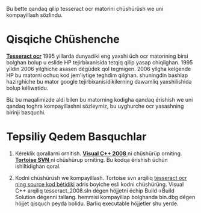 Bu bette qandaq qilip tesseract ocr matorini chüshürüsh we uni kompayillash sözlindu.
# Qisqiche Chüshenche #
<a href='http://code.google.com/p/tesseract-ocr/'><b>Tesseract ocr</b></a> 1995 yillarda dunyadiki eng yaxshi üch ocr matorining birsi bolghan bolup u eslide HP tejirbixanisida tetqiq qilip yasap chiqilghan. 1995 yildin 2006 yilghiche asasen dégüdek qol tegmigen. 2006 yilgha kelgende HP bu matorni ochuq kod jem'iytige teghdim qilghan. shuningdin bashlap hazirghiche bu mator google tejirbixanisidikilerning dawamliq yaxshilishida bolup kéliwatidu.

Biz bu maqalimizde aldi bilen bu matorning kodigha qandaq érishish we uni qandaq toghra kompayillashni sözleymiz, bu uyghurche ocr yasashning birinji basquchi.

# Tepsiliy Qedem Basquchlar #

1. Kéreklik qorallarni ornitish.
<a href='http://www.microsoft.com/Express/vc/'> <b>Visual C++ 2008</b> </a> ni chüshürüp orniting.
<a href='http://tortoisesvn.net/downloads'> <b>Tortoise SVN</b> </a> ni chüshürup orniting. Bu kodqa érishish üchün ishiltidighan qoral.

2. Kodni chüshürüsh we kompayillash.
Tortoise svn arqiliq <a href='http://tortoisesvn.net/downloads'>tesseract ocr ning source kod bétidiki</a> adris boyiche esli kodni chüshürüng.
Visual C++ arqiliq tesseract\_2008.sln dégen höjjetni échip Build->Build Solution dégenni tallang. hemmisi kompayillap bolghanda bin.dbg dégen höjjet qisquch peyda bolidu. Barliq executable höjjetler shu yerde.